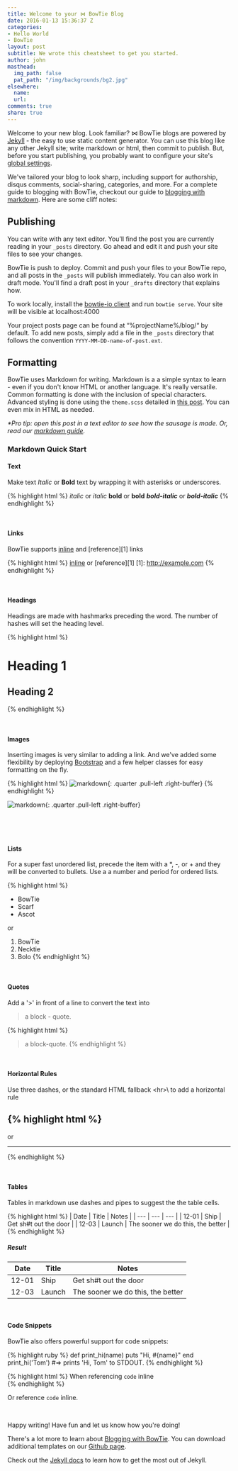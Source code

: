 ```yaml
---
title: Welcome to your ⋈ BowTie Blog
date: 2016-01-13 15:36:37 Z
categories:
- Hello World
- BowTie
layout: post
subtitle: We wrote this cheatsheet to get you started.
author: john
masthead:
  img_path: false
  pat_path: "/img/backgrounds/bg2.jpg"
elsewhere:
  name: 
  url: 
comments: true
share: true
---
```


Welcome to your new blog. Look familiar? ⋈ BowTie blogs are powered by [Jekyll][jekyll] - the easy to use static content generator. You can use this blog like any other Jekyll site; write markdown or html, then commit to publish. But, before you start publishing, you probably want to configure your site's [global settings](https://bowtie.io/help/bowtie-site-configuration/).

We've tailored your blog to look sharp, including support for authorship, disqus comments, social-sharing, categories, and more. For a complete guide to blogging with BowTie, checkout our guide to [blogging with markdown](https://bowtie.io/help/blogging-with-bowtie/). Here are some cliff notes:

## Publishing

You can write with any text editor. You’ll find the post you are currently reading in your `_posts` directory. Go ahead and edit it and push your site files to see your changes.

BowTie is push to deploy. Commit and push your files to your BowTie repo, and all posts in the `_posts` will publish immediately. You can also work in draft mode. You'll find a draft post in your `_drafts` directory that explains how.

To work locally, install the [bowtie-io client]() and run `bowtie serve`. Your site will be visible at localhost:4000

Your project posts page can be found at “%projectName%/blog/“ by default. To add new posts, simply add a file in the `_posts` directory that follows the convention `YYYY-MM-DD-name-of-post.ext`.

## Formatting

BowTie uses Markdown for writing. Markdown is a a simple syntax to learn - even if you don't know HTML or another language. It's really versatile. Common formatting is done with the inclusion of special characters. Advanced styling is done using the `theme.scss` detailed in [this post](https://bowtie.io/news/style-customize-bowtie-frontend/). You can even mix in HTML as needed.

_*Pro tip: open this post in a text editor to see how the sausage is made. Or, read our [markdown guide](https://bowtie.io/news/blogging-with-bowtie/)._

### Markdown Quick Start

#### Text

Make text _Italic_ or **Bold** text by wrapping it with asterisks or underscores.

{% highlight html %}
*italic* or _italic_
**bold** or __bold__
***bold-italic*** or ___bold-italic___
{% endhighlight %}


&nbsp;

#### Links

BowTie supports [inline](http://example.com) and [reference][1] links

{% highlight html %}
[inline](http://example.com)
or
[reference][1]
[1]: http://example.com
{% endhighlight %}


&nbsp;

#### Headings

Headings are made with hashmarks preceding the word. The number of hashes will set the heading level.  

{% highlight html %}
# Heading 1
## Heading 2
{% endhighlight %}

&nbsp;

#### Images

Inserting images is very similar to adding a link. And we've added some flexibility by deploying [Bootstrap](https://getbootstrap.com) and a few helper classes for easy formatting on the fly.

{% highlight html %}
![markdown](https://bowtie.io/img/markdown.png "Markdown Mofo! Do you speak it?"){: .quarter .pull-left .right-buffer}
{% endhighlight %}

![markdown](https://bowtie.io/img/markdown.png "Markdown Mofo! Do you speak it?"){: .quarter .pull-left .right-buffer}

<div class="clearfix">&nbsp;</div>


&nbsp;

#### Lists

For a super fast unordered list, precede the item with a *, -, or + and they will be converted to bullets. Use a a number and period for ordered lists.

{% highlight html %}
* BowTie
* Scarf
* Ascot

or

1. BowTie
2. Necktie
3. Bolo
{% endhighlight %}


&nbsp;

#### Quotes

Add a '>' in front of a line to convert the text into

> a block - quote.

{% highlight html %}
> a block-quote.
{% endhighlight %}



&nbsp;

#### Horizontal Rules

Use three dashes, or the standard HTML fallback \<hr>\ to add a horizontal rule

{% highlight html %}
---
or
<hr>
{% endhighlight %}


&nbsp;

####  Tables

Tables in markdown use dashes and pipes to suggest the the table cells.

{% highlight html %}
| Date | Title | Notes |
| ---  | --- | --- |
| 12-01 | Ship | Get sh#t out the door |
| 12-03 | Launch | The sooner we do this, the better |
{% endhighlight %}

##### Result

| Date | Title | Notes |
| ---  | --- | --- |
| 12-01 | Ship | Get sh#t out the door |
| 12-03 | Launch | The sooner we do this, the better |

&nbsp;

####  Code Snippets

BowTie also offers powerful support for code snippets:

{% highlight ruby %}
def print_hi(name)
  puts "Hi, #{name}"
end
print_hi('Tom')
#=> prints 'Hi, Tom' to STDOUT.
{% endhighlight %}

{% highlight html %}
When referencing `code` inline  
{% endhighlight %}

Or reference `code` inline.  

&nbsp;


Happy writing! Have fun and let us know how you're doing!

There's a lot more to learn about [Blogging with BowTie](https://bowtie.io/help/blogging-with-bowtie/). You can download additional templates on our [Github page](https://github.com/bowtie-io).

Check out the [Jekyll docs][jekyll] to learn how to get the most out of Jekyll.

[jekyll]:      http://jekyllrb.com
